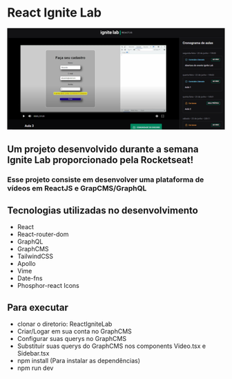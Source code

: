 # React Ignite Lab
![foto do projeto rodando](https://github.com/AlexandreNoguez/ReactIgniteLab/blob/main/client/public/IgniteLab.png?raw=true)

## Um projeto desenvolvido durante a semana Ignite Lab proporcionado pela Rocketseat!
### Esse projeto consiste em desenvolver uma plataforma de vídeos em ReactJS e GrapCMS/GraphQL

## Tecnologias utilizadas no desenvolvimento
* React
* React-router-dom
* GraphQL
* GraphCMS
* TailwindCSS
* Apollo 
* Vime
* Date-fns
* Phosphor-react Icons

## Para executar
* clonar o diretorio: ReactIgniteLab
* Criar/Logar em sua conta no GraphCMS
* Configurar suas querys no GraphCMS
* Substituir suas querys do GraphCMS nos components Video.tsx e Sidebar.tsx
* npm install (Para instalar as dependências)
* npm run dev
